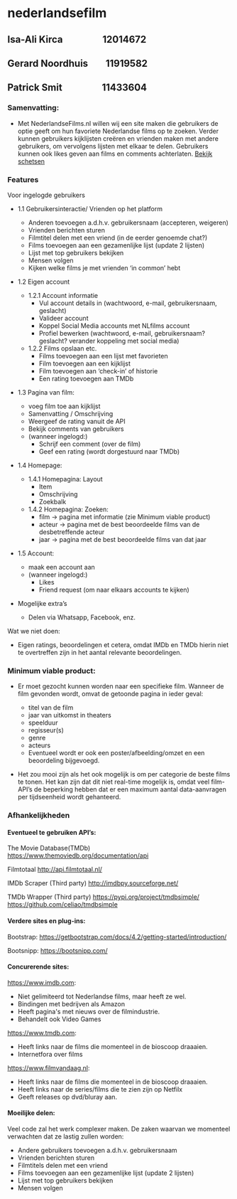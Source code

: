 # nederlandsefilm
## Isa-Ali Kirca &nbsp;&nbsp;&nbsp;&nbsp;&nbsp;&nbsp;&nbsp;&nbsp;&nbsp;&nbsp;&nbsp;&nbsp;&nbsp;&nbsp;&nbsp;&nbsp; 12014672
## Gerard Noordhuis &nbsp;&nbsp;&nbsp;&nbsp;&nbsp;&nbsp; 11919582
## Patrick Smit &nbsp;&nbsp;&nbsp;&nbsp;&nbsp;&nbsp;&nbsp;&nbsp;&nbsp;&nbsp;&nbsp;&nbsp;&nbsp;&nbsp;&nbsp;&nbsp; 11433604


### Samenvatting:

  * Met NederlandseFilms.nl willen wij een site maken die gebruikers de optie geeft om hun favoriete Nederlandse films op te zoeken. Verder kunnen gebruikers kijklijsten creëren en vrienden maken met andere gebruikers, om vervolgens lijsten met elkaar te delen. Gebruikers kunnen ook likes geven aan films en comments achterlaten. [Bekijk schetsen](https://docs.google.com/presentation/d/1Dk9pYlrxR6hi45ncdenz7bOs3y8t3Wdz3CnpoxP1xaI/edit?usp=sharing)

### Features
Voor ingelogde gebruikers
  * 1.1 Gebruikersinteractie/ Vrienden op het platform
    * Anderen toevoegen a.d.h.v. gebruikersnaam (accepteren, weigeren)
    * Vrienden berichten sturen
    * Filmtitel delen met een vriend (in de eerder genoemde chat?)
    * Films toevoegen aan een gezamenlijke lijst (update 2 lijsten)  
    * Lijst met top gebruikers bekijken 
    * Mensen volgen
    * Kijken welke films je met vrienden ‘in common’ hebt


* 1.2 Eigen account
  * 1.2.1 Account informatie
    * Vul account details in (wachtwoord, e-mail, gebruikersnaam, geslacht)
    * Valideer account
    * Koppel Social Media accounts met NLfilms account
    * Profiel bewerken (wachtwoord, e-mail, gebruikersnaam? geslacht? verander koppeling met social media)
  * 1.2.2 Films opslaan etc.
    * Films toevoegen aan een lijst met favorieten
    * Film toevoegen aan een kijklijst
    * Film toevoegen aan ‘check-in’ of historie
    * Een rating toevoegen aan TMDb

* 1.3 Pagina van film:
  * voeg film toe aan kijklijst
  * Samenvatting / Omschrijving
  * Weergeef de rating vanuit de API
  * Bekijk comments van gebruikers
  * (wanneer ingelogd:)
    * Schrijf een comment (over de film)
    * Geef een rating (wordt dorgestuurd naar TMDb)


* 1.4 Homepage:
  * 1.4.1 Homepagina: Layout
    * Item
    * Omschrijving
    * Zoekbalk
  * 1.4.2 Homepagina: Zoeken:
    * film → pagina met informatie (zie Minimum viable product)
    * acteur → pagina met de best beoordeelde films van de desbetreffende acteur
    * jaar → pagina met de best beoordeelde films van dat jaar

* 1.5 Account:
  * maak een account aan
  * (wanneer ingelogd:)
    * Likes
    * Friend request (om naar elkaars accounts te kijken)
    
* Mogelijke extra’s
  * Delen via Whatsapp, Facebook, enz.

Wat we niet doen: 
  * Eigen ratings, beoordelingen et cetera, omdat IMDb en TMDb hierin niet te overtreffen zijn in het aantal relevante beoordelingen.
  
### Minimum viable product:
  * Er moet gezocht kunnen worden naar een specifieke film. Wanneer de film gevonden wordt, omvat de getoonde pagina in ieder geval:
    * titel van de film
    * jaar van uitkomst in theaters
    * speelduur
    * regisseur(s)
    * genre
    * acteurs
    * Eventueel wordt er ook een poster/afbeelding/omzet en een beoordeling bijgevoegd.

  * Het zou mooi zijn als het ook mogelijk is om per categorie de beste films te tonen. Het kan zijn dat  dit niet real-time mogelijk is, omdat veel film-API’s de beperking hebben dat er een maximum aantal data-aanvragen per tijdseenheid wordt gehanteerd. 

### Afhankelijkheden
#### Eventueel te gebruiken API’s:

The Movie Database(TMDb)
https://www.themoviedb.org/documentation/api 

Filmtotaal
http://api.filmtotaal.nl/ 

IMDb Scraper (Third party)
http://imdbpy.sourceforge.net/

TMDb Wrapper (Third party)
https://pypi.org/project/tmdbsimple/ 
https://github.com/celiao/tmdbsimple

#### Verdere sites en plug-ins:

Bootstrap: 
https://getbootstrap.com/docs/4.2/getting-started/introduction/

Bootsnipp: 
https://bootsnipp.com/

#### Concurerende sites:

https://www.imdb.com:
 * Niet gelimiteerd tot Nederlandse films, maar heeft ze wel.
 * Bindingen met bedrijven als Amazon
 * Heeft pagina's met nieuws over de filmindustrie.
 * Behandelt ook Video Games
 
https://www.tmdb.com:
 * Heeft links naar de films die momenteel in de bioscoop draaaien.
 * Internetfora over films

 https://www.filmvandaag.nl:
  * Heeft links naar de films die momenteel in de bioscoop draaaien.
  * Heeft links naar de series/films die te zien zijn op Netfilx
  * Geeft releases op dvd/bluray aan.
  
 
#### Moeilijke delen:
Veel code zal het werk complexer maken. De zaken waarvan we momenteel verwachten dat ze lastig zullen worden:
* Andere gebruikers toevoegen a.d.h.v. gebruikersnaam
* Vrienden berichten sturen
* Filmtitels delen met een vriend
* Films toevoegen aan een gezamenlijke lijst (update 2 lijsten)  
* Lijst met top gebruikers bekijken 
* Mensen volgen
